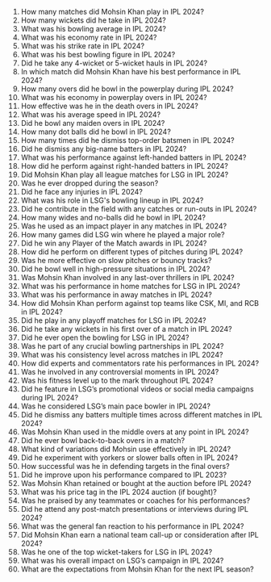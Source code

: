 1. How many matches did Mohsin Khan play in IPL 2024?  
2. How many wickets did he take in IPL 2024?  
3. What was his bowling average in IPL 2024?  
4. What was his economy rate in IPL 2024?  
5. What was his strike rate in IPL 2024?  
6. What was his best bowling figure in IPL 2024?  
7. Did he take any 4-wicket or 5-wicket hauls in IPL 2024?  
8. In which match did Mohsin Khan have his best performance in IPL 2024?  
9. How many overs did he bowl in the powerplay during IPL 2024?  
10. What was his economy in powerplay overs in IPL 2024?  
11. How effective was he in the death overs in IPL 2024?  
12. What was his average speed in IPL 2024?  
13. Did he bowl any maiden overs in IPL 2024?  
14. How many dot balls did he bowl in IPL 2024?  
15. How many times did he dismiss top-order batsmen in IPL 2024?  
16. Did he dismiss any big-name batters in IPL 2024?  
17. What was his performance against left-handed batters in IPL 2024?  
18. How did he perform against right-handed batters in IPL 2024?  
19. Did Mohsin Khan play all league matches for LSG in IPL 2024?  
20. Was he ever dropped during the season?  
21. Did he face any injuries in IPL 2024?  
22. What was his role in LSG's bowling lineup in IPL 2024?  
23. Did he contribute in the field with any catches or run-outs in IPL 2024?  
24. How many wides and no-balls did he bowl in IPL 2024?  
25. Was he used as an impact player in any matches in IPL 2024?  
26. How many games did LSG win where he played a major role?  
27. Did he win any Player of the Match awards in IPL 2024?  
28. How did he perform on different types of pitches during IPL 2024?  
29. Was he more effective on slow pitches or bouncy tracks?  
30. Did he bowl well in high-pressure situations in IPL 2024?  
31. Was Mohsin Khan involved in any last-over thrillers in IPL 2024?  
32. What was his performance in home matches for LSG in IPL 2024?  
33. What was his performance in away matches in IPL 2024?  
34. How did Mohsin Khan perform against top teams like CSK, MI, and RCB in IPL 2024?  
35. Did he play in any playoff matches for LSG in IPL 2024?  
36. Did he take any wickets in his first over of a match in IPL 2024?  
37. Did he ever open the bowling for LSG in IPL 2024?  
38. Was he part of any crucial bowling partnerships in IPL 2024?  
39. What was his consistency level across matches in IPL 2024?  
40. How did experts and commentators rate his performances in IPL 2024?  
41. Was he involved in any controversial moments in IPL 2024?  
42. Was his fitness level up to the mark throughout IPL 2024?  
43. Did he feature in LSG’s promotional videos or social media campaigns during IPL 2024?  
44. Was he considered LSG’s main pace bowler in IPL 2024?  
45. Did he dismiss any batters multiple times across different matches in IPL 2024?  
46. Was Mohsin Khan used in the middle overs at any point in IPL 2024?  
47. Did he ever bowl back-to-back overs in a match?  
48. What kind of variations did Mohsin use effectively in IPL 2024?  
49. Did he experiment with yorkers or slower balls often in IPL 2024?  
50. How successful was he in defending targets in the final overs?  
51. Did he improve upon his performance compared to IPL 2023?  
52. Was Mohsin Khan retained or bought at the auction before IPL 2024?  
53. What was his price tag in the IPL 2024 auction (if bought)?  
54. Was he praised by any teammates or coaches for his performances?  
55. Did he attend any post-match presentations or interviews during IPL 2024?  
56. What was the general fan reaction to his performance in IPL 2024?  
57. Did Mohsin Khan earn a national team call-up or consideration after IPL 2024?  
58. Was he one of the top wicket-takers for LSG in IPL 2024?  
59. What was his overall impact on LSG’s campaign in IPL 2024?  
60. What are the expectations from Mohsin Khan for the next IPL season?